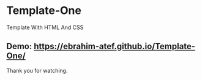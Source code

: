 # Template-One
Template With HTML And CSS

## Demo: https://ebrahim-atef.github.io/Template-One/ 
Thank you for watching.
